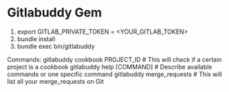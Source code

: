 # Gitlabuddy Gem

1. export GITLAB_PRIVATE_TOKEN = <YOUR_GITLAB_TOKEN>
2. bundle install
3. bundle exec bin/gitlabuddy

Commands:
  gitlabuddy cookbook PROJECT_ID  # This will check if a certain project is a cookbook
  gitlabuddy help [COMMAND]       # Describe available commands or one specific command
  gitlabuddy merge_requests       # This will list all your merge_requests on Git